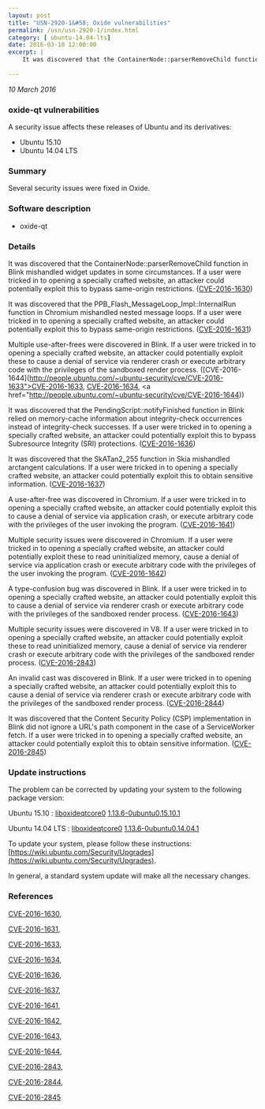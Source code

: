 ```yaml
---
layout: post
title: "USN-2920-1&#58; Oxide vulnerabilities"
permalink: /usn/usn-2920-1/index.html
category: [ ubuntu-14.04-lts]
date: 2016-03-10 12:00:00
excerpt: |
    It was discovered that the ContainerNode::parserRemoveChild function in Blink mishandled widget updates in some circumstances. If a user were tricked in to opening a specially crafted website, an attacker could potentially exploit this to bypass same-origin restrictions. ([CVE-2016-1630](http://people.ubuntu.com/~ubuntu-security/cve/CVE-2016-1630))
    
--- 
```

 
 

*10 March 2016*

### oxide-qt vulnerabilities

A security issue affects these releases of Ubuntu and its derivatives:

* Ubuntu 15.10
* Ubuntu 14.04 LTS

### Summary

Several security issues were fixed in Oxide. 

### Software description

* oxide-qt 

### Details

It was discovered that the ContainerNode::parserRemoveChild function in Blink mishandled widget updates in some circumstances. If a user were tricked in to opening a specially crafted website, an attacker could potentially exploit this to bypass same-origin restrictions. ([CVE-2016-1630](http://people.ubuntu.com/~ubuntu-security/cve/CVE-2016-1630))

It was discovered that the PPB_Flash_MessageLoop_Impl::InternalRun function in Chromium mishandled nested message loops. If a user were tricked in to opening a specially crafted website, an attacker could potentially exploit this to bypass same-origin restrictions. ([CVE-2016-1631](http://people.ubuntu.com/~ubuntu-security/cve/CVE-2016-1631))

Multiple use-after-frees were discovered in Blink. If a user were tricked in to opening a specially crafted website, an attacker could potentially exploit these to cause a denial of service via renderer crash or execute arbitrary code with the privileges of the sandboxed render process. ([CVE-2016-1644](http://people.ubuntu.com/~ubuntu-security/cve/CVE-2016-1633">CVE-2016-1633</a>, <a href="http://people.ubuntu.com/~ubuntu-security/cve/CVE-2016-1634">CVE-2016-1634</a>, <a href="http://people.ubuntu.com/~ubuntu-security/cve/CVE-2016-1644))

It was discovered that the PendingScript::notifyFinished function in Blink relied on memory-cache information about integrity-check occurrences instead of integrity-check successes. If a user were tricked in to opening a specially crafted website, an attacker could potentially exploit this to bypass Subresource Integrity (SRI) protections. ([CVE-2016-1636](http://people.ubuntu.com/~ubuntu-security/cve/CVE-2016-1636))

It was discovered that the SkATan2_255 function in Skia mishandled arctangent calculations. If a user were tricked in to opening a specially crafted website, an attacker could potentially exploit this to obtain sensitive information. ([CVE-2016-1637](http://people.ubuntu.com/~ubuntu-security/cve/CVE-2016-1637))

A use-after-free was discovered in Chromium. If a user were tricked in to opening a specially crafted website, an attacker could potentially exploit this to cause a denial of service via application crash, or execute arbitrary code with the privileges of the user invoking the program. ([CVE-2016-1641](http://people.ubuntu.com/~ubuntu-security/cve/CVE-2016-1641))

Multiple security issues were discovered in Chromium. If a user were tricked in to opening a specially crafted website, an attacker could potentially exploit these to read uninitialized memory, cause a denial of service via application crash or execute arbitrary code with the privileges of the user invoking the program. ([CVE-2016-1642](http://people.ubuntu.com/~ubuntu-security/cve/CVE-2016-1642))

A type-confusion bug was discovered in Blink. If a user were tricked in to opening a specially crafted website, an attacker could potentially exploit this to cause a denial of service via renderer crash or execute arbitrary code with the privileges of the sandboxed render process. ([CVE-2016-1643](http://people.ubuntu.com/~ubuntu-security/cve/CVE-2016-1643))

Multiple security issues were discovered in V8. If a user were tricked in to opening a specially crafted website, an attacker could potentially exploit these to read uninitialized memory, cause a denial of service via renderer crash or execute arbitrary code with the privileges of the sandboxed render process. ([CVE-2016-2843](http://people.ubuntu.com/~ubuntu-security/cve/CVE-2016-2843))

An invalid cast was discovered in Blink. If a user were tricked in to opening a specially crafted website, an attacker could potentially exploit this to cause a denial of service via renderer crash or execute arbitrary code with the privileges of the sandboxed render process. ([CVE-2016-2844](http://people.ubuntu.com/~ubuntu-security/cve/CVE-2016-2844))

It was discovered that the Content Security Policy (CSP) implementation in Blink did not ignore a URL&#39;s path component in the case of a ServiceWorker fetch. If a user were tricked in to opening a specially crafted website, an attacker could potentially exploit this to obtain sensitive information. ([CVE-2016-2845](http://people.ubuntu.com/~ubuntu-security/cve/CVE-2016-2845)) 

### Update instructions

The problem can be corrected by updating your system to the following package version:

Ubuntu 15.10
 : [liboxideqtcore0](https://launchpad.net/ubuntu/+source/oxide-qt) <span> [1.13.6-0ubuntu0.15.10.1](https://launchpad.net/ubuntu/+source/oxide-qt/1.13.6-0ubuntu0.15.10.1) </span> 

Ubuntu 14.04 LTS
 : [liboxideqtcore0](https://launchpad.net/ubuntu/+source/oxide-qt) <span> [1.13.6-0ubuntu0.14.04.1](https://launchpad.net/ubuntu/+source/oxide-qt/1.13.6-0ubuntu0.14.04.1) </span> 

To update your system, please follow these instructions: [https://wiki.ubuntu.com/Security/Upgrades](https://wiki.ubuntu.com/Security/Upgrades).

In general, a standard system update will make all the necessary changes. 

### References

 
 [CVE-2016-1630](http://people.ubuntu.com/~ubuntu-security/cve/CVE-2016-1630), 

 [CVE-2016-1631](http://people.ubuntu.com/~ubuntu-security/cve/CVE-2016-1631), 

 [CVE-2016-1633](http://people.ubuntu.com/~ubuntu-security/cve/CVE-2016-1633), 

 [CVE-2016-1634](http://people.ubuntu.com/~ubuntu-security/cve/CVE-2016-1634), 

 [CVE-2016-1636](http://people.ubuntu.com/~ubuntu-security/cve/CVE-2016-1636), 

 [CVE-2016-1637](http://people.ubuntu.com/~ubuntu-security/cve/CVE-2016-1637), 

 [CVE-2016-1641](http://people.ubuntu.com/~ubuntu-security/cve/CVE-2016-1641), 

 [CVE-2016-1642](http://people.ubuntu.com/~ubuntu-security/cve/CVE-2016-1642), 

 [CVE-2016-1643](http://people.ubuntu.com/~ubuntu-security/cve/CVE-2016-1643), 

 [CVE-2016-1644](http://people.ubuntu.com/~ubuntu-security/cve/CVE-2016-1644), 

 [CVE-2016-2843](http://people.ubuntu.com/~ubuntu-security/cve/CVE-2016-2843), 

 [CVE-2016-2844](http://people.ubuntu.com/~ubuntu-security/cve/CVE-2016-2844), 

 [CVE-2016-2845](http://people.ubuntu.com/~ubuntu-security/cve/CVE-2016-2845)
 

